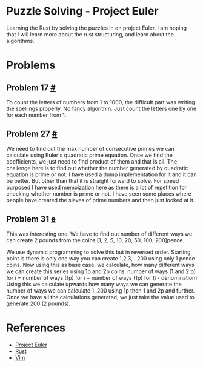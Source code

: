 # Puzzle Solving - Project Euler

Learning the Rust by solving the puzzles in on project Euler.
I am hoping that I will learn more about the rust structuring, and 
learn about the algorithms. 

# Problems

## Problem 17 [#](https://projecteuler.net/problem=17)

To count the letters of numbers from 1 to 1000, the difficult part was 
writing the spellings properly. No fancy algorithm. Just count the letters
one by one for each number from 1. 

## Problem 27 [#](https://projecteuler.net/problem=27)

We need to find out the max number of consecutive primes we can calculate
using Euler's quadratic prime equation. Once we find the coefficients, 
we just need to find product of them and that is all. 
The challenge here is to find out whether the number generated by quadratic
equation is prime or not. I have used a dump implementation for it and it can
be better. But other than that it is straight forward to solve. 
For speed purposed I have used memoization here as there is a lot of repetition
for checking whether number is prime or not. 
I have seen some places where people have created the sieves of prime numbers
and then just looked at it.


## Problem 31 [e](https://projecteuler.net/problem=21)

This was interesting one. We have to find out number of different ways we can 
create 2 pounds from the coins [1, 2, 5, 10, 20, 50, 100, 200]pence. 

We use dynamic programming to solve this but in reversed order. Starting 
point is there is only one way you can create 1,2,3,...200 using only 1 pence 
coins. Now using this as base case, we calculate, how many different ways we can 
create this series using 1p and 2p coins. 
number of ways (1 and 2 p) for i = number of ways (1p) for i + number 
                                   of ways (1p) for (i - denomination)
Using this we calculate upwards how many ways we can generate the 
number of ways we can calculate 1..200 using 1p then 1 and 2p and further.
Once we have all the calculations generated, we just take the value used 
to generate 200 (2 pounds).



# References

- [Project Euler](https://projecteuler.net/)
- [Rust](https://www.rust-lang.org/)
- [Vim](https://www.vim.org/)

